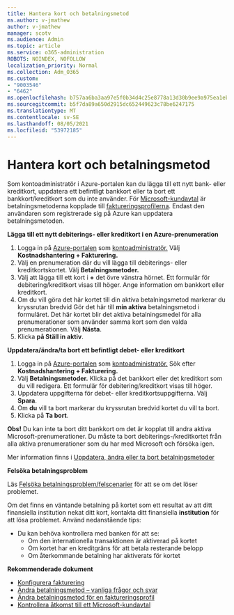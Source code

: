 ```yaml
---
title: Hantera kort och betalningsmetod
ms.author: v-jmathew
author: v-jmathew
manager: scotv
ms.audience: Admin
ms.topic: article
ms.service: o365-administration
ROBOTS: NOINDEX, NOFOLLOW
localization_priority: Normal
ms.collection: Adm_O365
ms.custom:
- "9003546"
- "6462"
ms.openlocfilehash: b757aa6ba3aa97e5f0b34d4c25e8778a13d30b9ee9a975ea1eb28a6afba4f8c7
ms.sourcegitcommit: b5f7da89a650d2915dc652449623c78be6247175
ms.translationtype: MT
ms.contentlocale: sv-SE
ms.lasthandoff: 08/05/2021
ms.locfileid: "53972185"
---
```

# <a name="manage-card-and-payment-method"></a>Hantera kort och betalningsmetod

Som kontoadministratör i Azure-portalen kan du lägga till ett nytt bank- eller kreditkort, uppdatera ett befintligt bankkort eller ta bort ett bankkort/kreditkort som du inte använder. För [Microsoft-kundavtal](https://docs.microsoft.com/azure/billing/billing-how-to-change-credit-card?WT.mc_id=Portal-Microsoft_Azure_Support#check-access-to-a-microsoft-customer-agreement) är betalningsmetoderna kopplade till [faktureringsprofilerna](https://docs.microsoft.com/azure/billing/billing-how-to-change-credit-card?WT.mc_id=Portal-Microsoft_Azure_Support#change-payment-method-for-a-billing-profile). Endast den användaren som registrerade sig på Azure kan uppdatera betalningsmetoden.

**Lägga till ett nytt debiterings- eller kreditkort i en Azure-prenumeration**

1. Logga in på [Azure-portalen](https://ms.portal.azure.com/) som [kontoadministratör.](https://docs.microsoft.com/azure/cost-management-billing/manage/billing-subscription-transfer?WT.mc_id=Portal-Microsoft_Azure_Support#whoisaa) Välj **Kostnadshantering + Fakturering.**
2. Välj en prenumeration där du vill lägga till debiterings- eller kreditkortskortet. Välj **Betalningsmetoder.**
3. Välj att lägga till ett kort i **+** det övre vänstra hörnet. Ett formulär för debitering/kreditkort visas till höger. Ange information om bankkort eller kreditkort.
4. Om du vill göra det här kortet till din aktiva betalningsmetod markerar du kryssrutan bredvid Gör det här till **min aktiva** betalningsmetod i formuläret. Det här kortet blir det aktiva betalningsmedel för alla prenumerationer som använder samma kort som den valda prenumerationen. Välj **Nästa**.
5. Klicka **på Ställ in aktiv**. 
 
**Uppdatera/ändra/ta bort ett befintligt debet- eller kreditkort**

1.  Logga in på [Azure-portalen](https://portal.azure.com/) som [kontoadministratör.](https://docs.microsoft.com/azure/billing/billing-subscription-transfer?WT.mc_id=Portal-Microsoft_Azure_Support#whoisaa) Sök efter **Kostnadshantering + Fakturering.**
2.  Välj **Betalningsmetoder.** Klicka på det bankkort eller det kreditkort som du vill redigera. Ett formulär för debitering/kreditkort visas till höger.
3.  Uppdatera uppgifterna för debet- eller kreditkortsuppgifterna. Välj **Spara**.
4.  Om **du** vill ta bort markerar du kryssrutan bredvid kortet du vill ta bort.
5.  Klicka på **Ta bort**.

**Obs!** Du kan inte ta bort ditt bankkort om det är kopplat till andra aktiva Microsoft-prenumerationer. Du måste ta bort debiterings-/kreditkortet från alla aktiva prenumerationer som du har med Microsoft och försöka igen.

Mer information finns i [Uppdatera, ändra eller ta bort betalningsmetoder](https://docs.microsoft.com/azure/billing/billing-how-to-change-credit-card?WT.mc_id=Portal-Microsoft_Azure_Support)

**Felsöka betalningsproblem**

Läs [Felsöka betalningsproblem/felscenarier](https://docs.microsoft.com/azure/cost-management-billing/manage/billing-troubleshoot-azure-payment-issues) för att se om det löser problemet.

Om det finns en väntande betalning på kortet som ett resultat av att ditt finansiella institution nekat ditt kort, kontakta ditt finansiella **institution** för att lösa problemet. Använd nedanstående tips:

- Du kan behöva kontrollera med banken för att se: 
    - Om den internationella transaktionen är aktiverad på kortet
    - Om kortet har en kreditgräns för att betala resterande belopp
    - Om återkommande betalning har aktiverats för kortet

**Rekommenderade dokument**

- [Konfigurera fakturering](https://docs.microsoft.com/azure/cost-management-billing/manage/pay-by-invoice)
- [Ändra betalningsmetod – vanliga frågor och svar](https://docs.microsoft.com/azure/cost-management-billing/manage/change-credit-card?WT.mc_id=Portal-Microsoft_Azure_Support#frequently-asked-questions)
- [Ändra betalningsmetod för en faktureringsprofil](https://docs.microsoft.com/azure/cost-management-billing/manage/change-credit-card?WT.mc_id=Portal-Microsoft_Azure_Support#change-payment-method-for-a-billing-profile)
- [Kontrollera åtkomst till ett Microsoft-kundavtal](https://docs.microsoft.com/azure/cost-management-billing/manage/change-credit-card?WT.mc_id=Portal-Microsoft_Azure_Support#check-access-to-a-microsoft-customer-agreement)
